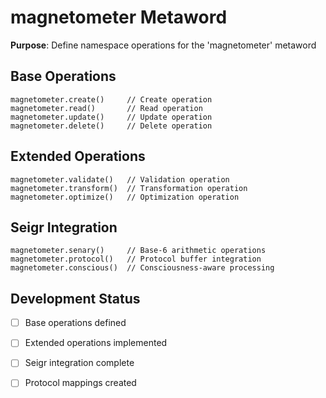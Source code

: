 # magnetometer Metaword

**Purpose**: Define namespace operations for the 'magnetometer' metaword

## Base Operations

```hyphos
magnetometer.create()     // Create operation
magnetometer.read()       // Read operation  
magnetometer.update()     // Update operation
magnetometer.delete()     // Delete operation
```

## Extended Operations

```hyphos
magnetometer.validate()   // Validation operation
magnetometer.transform()  // Transformation operation
magnetometer.optimize()   // Optimization operation
```

## Seigr Integration

```hyphos
magnetometer.senary()     // Base-6 arithmetic operations
magnetometer.protocol()   // Protocol buffer integration
magnetometer.conscious()  // Consciousness-aware processing
```

## Development Status

- [ ] Base operations defined
- [ ] Extended operations implemented  
- [ ] Seigr integration complete
- [ ] Protocol mappings created

